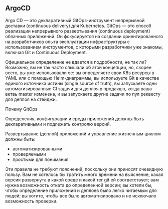 
## ArgoCD

Argo CD — это декларативный GitOps-инструмент непрерывной доставки (continuous delivery) для Kubernetes.
GitOps — это способ реализации непрерывного развертывания (continuous deployment) облачных приложений. Он фокусируется на создании ориентированного на разработчиков опыта эксплуатации инфраструктуры с использованием инструментов, с которыми разработчики уже знакомы, включая Git и Continuous Deployment.

Официальное определение не вдается в подробности, не так ли? Возможно, вы не так часто слышали об этой концепции, но, скорее всего, вы уже использовали ее: вы определяете свои K8s ресурсы в YAML или с помощью Helm-диаграммы, вы используете Git в качестве единого источника истины (single source of truth), вы запускаете одни автоматизированные CI задачи для деплоя в продакшн, когда ваша ветвь master изменена, и вы запускаете другие задачи по пул реквесту для деплоя на стейджи.

Почему GitOps

Определения, конфигурации и среды приложений должны быть декларативными и подлежать контролю версий.

Развертывание (деплой) приложений и управление жизненным циклом должны быть:

*  автоматизированными
* проверяемыми
* простыми для понимания

Эти правила не требуют пояснений, поскольку они приносят очевидную пользу. Вам не хотелось бы тратить много времени на выяснение, какая версия развернута в какой среде и какой тег git ей соответствует; вам нужна возможность отката до определенной версии; вы хотели бы, чтобы определение приложений и деплоев было легко читаемым для людей; вы хотите, чтобы все было автоматизировано и не исключало возможность проверки.
